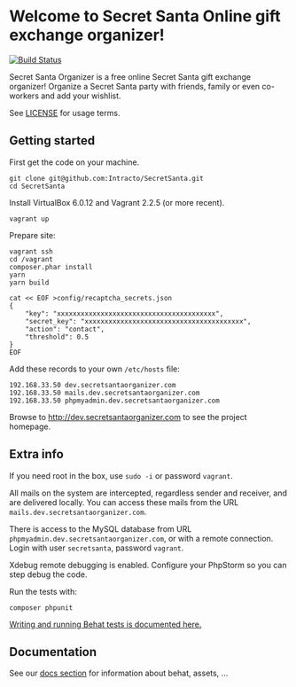 # Welcome to Secret Santa Online gift exchange organizer!

[![Build Status](https://travis-ci.org/Intracto/SecretSanta.svg?branch=master)](https://travis-ci.org/Intracto/SecretSanta)

Secret Santa Organizer is a free online Secret Santa gift exchange organizer! Organize a Secret Santa party with friends,
family or even co-workers and add your wishlist.

See [LICENSE](https://github.com/Intracto/SecretSanta/blob/master/LICENSE) for usage terms.

## Getting started

First get the code on your machine.

```
git clone git@github.com:Intracto/SecretSanta.git
cd SecretSanta
```

Install VirtualBox 6.0.12 and Vagrant 2.2.5 (or more recent).

```
vagrant up
```

Prepare site:

```
vagrant ssh
cd /vagrant
composer.phar install
yarn
yarn build

cat << EOF >config/recaptcha_secrets.json
{
    "key": "xxxxxxxxxxxxxxxxxxxxxxxxxxxxxxxxxxxxxxxx",
    "secret_key": "xxxxxxxxxxxxxxxxxxxxxxxxxxxxxxxxxxxxxxxx",
    "action": "contact",
    "threshold": 0.5
}
EOF
```

Add these records to your own ```/etc/hosts``` file:

```
192.168.33.50 dev.secretsantaorganizer.com
192.168.33.50 mails.dev.secretsantaorganizer.com
192.168.33.50 phpmyadmin.dev.secretsantaorganizer.com
```

Browse to http://dev.secretsantaorganizer.com to see the project homepage.

## Extra info

If you need root in the box, use ```sudo -i``` or password ```vagrant```.

All mails on the system are intercepted, regardless sender and receiver, and are delivered locally. You can access
these mails from the URL ```mails.dev.secretsantaorganizer.com```.

There is access to the MySQL database from URL ```phpmyadmin.dev.secretsantaorganizer.com```, or with a remote connection.
Login with user ```secretsanta```, password ```vagrant```.

Xdebug remote debugging is enabled. Configure your PhpStorm so you can step debug the code.

Run the tests with:

```
composer phpunit
```

[Writing and running Behat tests is documented here.](https://github.com/Intracto/SecretSanta/blob/master/docs/behat.md)

## Documentation

See our [docs section](docs/README.md) for information about behat, assets, ...
